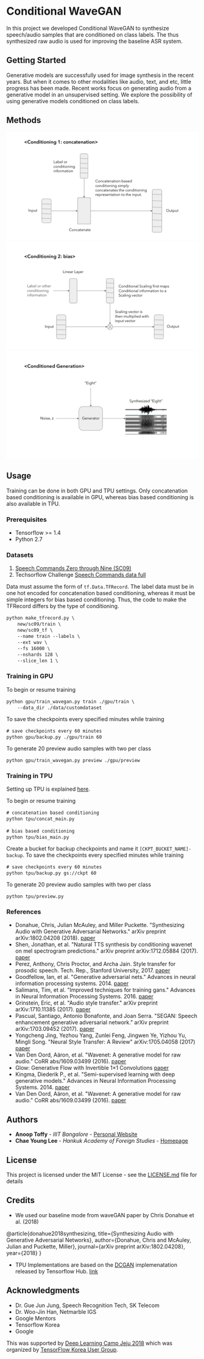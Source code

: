 # Conditional WaveGAN

In this project we developed Conditional WaveGAN to synthesize speech/audio samples that are conditioned on class labels. The thus synthesized raw audio is used for improving the baseline ASR system.

## Getting Started

Generative models are successfully used for image synthesis in the recent years. But when it comes to other modalities like audio, text, and etc, little progress has been made. Recent works focus on generating audio from a generative model in an unsupervised setting. We explore the possibility of using generative models conditioned on class labels.

## Methods

<img src="images/concat.jpeg"/>

<img src="images/bias.jpeg"/>

<img src="images/generation.jpeg"/>

## Usage

Training can be done in both GPU and TPU settings. Only concatenation based conditioning is available in GPU, whereas bias based conditioning is also available in TPU.

### Prerequisites

* Tensorflow >= 1.4
* Python 2.7

### Datasets

1. [Speech Commands Zero through Nine (SC09)](https://drive.google.com/open?id=1qRdAWmjfWwfWIu-Qk7u9KQKGINC52ZwB)
2. Techsorflow Challenge [Speech Commands data full](https://www.kaggle.com/c/tensorflow-speech-recognition-challenge/data)

Data must assume the form of `tf.Data.TFRecord`. The label data must be in one hot encoded for concatenation based conditioning, whereas it must be simple integers for bias based conditioning. Thus, the code to make the TFRecord differs by the type of conditioning.

```
python make_tfrecord.py \
	new/sc09/train \
	new/sc09_tf \
	--name train --labels \
	--ext wav \
	--fs 16000 \
	--nshards 128 \
	--slice_len 1 \
```

### Training in GPU

To begin or resume training

```
python gpu/train_wavegan.py train ./gpu/train \
	--data_dir ./data/customdataset
```

To save the checkpoints every specified minutes while training

```
# save checkpoints every 60 minutes
python gpu/backup.py ./gpu/train 60
```

To generate 20 preview audio samples with two per class

```
python gpu/train_wavegan.py preview ./gpu/preview
```

### Training in TPU

Setting up TPU is explained [here](https://medium.com/@cylee_80935/how-to-use-google-cloud-tpus-177c3a025067).

To begin or resume training

```
# concatenation based conditioning
python tpu/concat_main.py

# bias based conditioning
python tpu/bias_main.py
```

Create a bucket for backup checkpoints and name it `[CKPT_BUCKET_NAME]-backup`. To save the checkpoints every specified minutes while training

```
# save checkpoints every 60 minutes
python tpu/backup.py gs://ckpt 60
```

To generate 20 preview audio samples with two per class

```
python tpu/preview.py
```

### References

* Donahue, Chris, Julian McAuley, and Miller Puckette. "Synthesizing Audio with Generative Adversarial Networks." arXiv preprint arXiv:1802.04208 (2018). [paper](https://arxiv.org/abs/1802.04208)
* Shen, Jonathan, et al. "Natural TTS synthesis by conditioning wavenet on mel spectrogram predictions." arXiv preprint arXiv:1712.05884 (2017). [paper](https://arxiv.org/pdf/1712.05884.pdf)
* Perez, Anthony, Chris Proctor, and Archa Jain. Style transfer for prosodic speech. Tech. Rep., Stanford University, 2017. [paper](http://web.stanford.edu/class/cs224s/reports/Anthony_Perez.pdf)
* Goodfellow, Ian, et al. "Generative adversarial nets." Advances in neural information processing systems. 2014. [paper](https://arxiv.org/pdf/1406.2661.pdf)
* Salimans, Tim, et al. "Improved techniques for training gans." Advances in Neural Information Processing Systems. 2016. [paper](https://arxiv.org/pdf/1606.03498.pdf)
* Grinstein, Eric, et al. "Audio style transfer." arXiv preprint arXiv:1710.11385 (2017). [paper](https://arxiv.org/abs/1710.11385)
* Pascual, Santiago, Antonio Bonafonte, and Joan Serra. "SEGAN: Speech enhancement generative adversarial network." arXiv preprint arXiv:1703.09452 (2017). [paper](https://arxiv.org/pdf/1703.09452.pdf)
* Yongcheng Jing, Yezhou Yang, Zunlei Feng, Jingwen Ye, Yizhou Yu, Mingli Song. "Neural Style Transfer: A Review" 	arXiv:1705.04058 (2017) [paper](https://arxiv.org/abs/1705.04058v6)
* Van Den Oord, Aäron, et al. "Wavenet: A generative model for raw audio." CoRR abs/1609.03499 (2016). [paper](https://arxiv.org/abs/1609.03499)
* Glow: Generative Flow with Invertible 1×1 Convolutions [paper](https://d4mucfpksywv.cloudfront.net/research-covers/glow/paper/glow.pdf)
* Kingma, Diederik P., et al. "Semi-supervised learning with deep generative models." Advances in Neural Information Processing Systems. 2014. [paper](https://arxiv.org/abs/1406.5298)
* Van Den Oord, Aäron, et al. "Wavenet: A generative model for raw audio." CoRR abs/1609.03499 (2016). [paper](https://arxiv.org/abs/1609.03499)


## Authors

* **Anoop Toffy** - *IIIT Bangalore* - [Personal Website](www.anooptoffy.com)
* **Chae Young Lee** - *Hankuk Academy of Foreign Studies* - [Homepage](https://github.com/acheketa)

## License

This project is licensed under the MIT License - see the [LICENSE.md](LICENSE.md) file for details

## Credits

* We used our baseline mode from waveGAN paper by Chris Donahue et al. (2018)

@article{donahue2018synthesizing,
  title={Synthesizing Audio with Generative Adversarial Networks},
  author={Donahue, Chris and McAuley, Julian and Puckette, Miller},
  journal={arXiv preprint arXiv:1802.04208},
  year={2018}
}

* TPU Implementations are based on the [DCGAN](https://github.com/tensorflow/tpu/tree/master/models/experimental/dcgan) implemenatation released by Tensorflow Hub. [link](https://github.com/tensorflow/tpu)

## Acknowledgments

* Dr. Gue Jun Jung, Speech Recognition Tech, SK Telecom
* Dr. Woo-Jin Han, Netmarble IGS
* Google Mentors
* Tensorflow Korea
* Google

This was supported by [Deep Learning Camp Jeju 2018](http://jeju.dlcamp.org/2018/) which was organized by [TensorFlow Korea User Group](https://facebook.com/groups/TensorFlowKR/).
